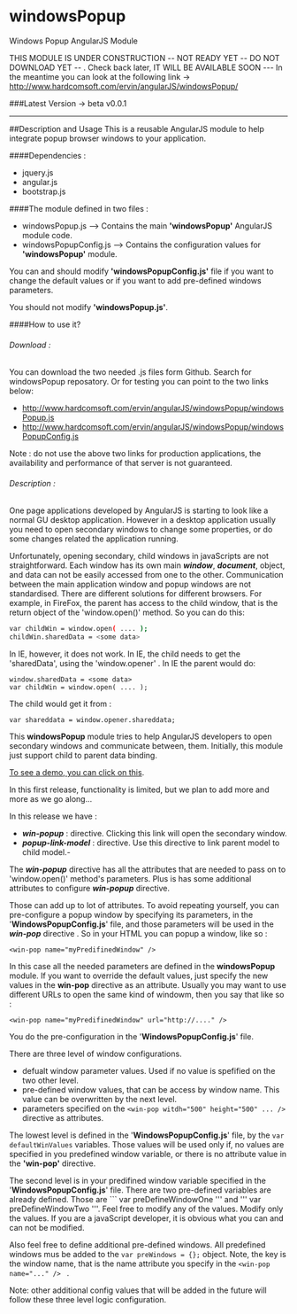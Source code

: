 windowsPopup
============

Windows Popup AngularJS Module

THIS MODULE IS UNDER CONSTRUCTION -- NOT READY YET -- DO NOT DOWNLOAD YET -- . Check back later, IT WILL BE AVAILABLE SOON ---
In the meantime you can look at the following link -> http://www.hardcomsoft.com/ervin/angularJS/windowsPopup/ 


###Latest Version -> beta v0.0.1

-----------------------------------------------------------------------------------------

##Description and Usage
This is a reusable AngularJS module to help integrate popup browser windows to your application.

####Dependencies :
- jquery.js
- angular.js
- bootstrap.js

####The module defined in two files :
- windowsPopup.js       --> Contains the main **'windowsPopup'** AngularJS module code.
- windowsPopupConfig.js --> Contains the configuration values for **'windowsPopup'** module.

You can and should modify **'windowsPopupConfig.js'** file if you want to change the default values or if you want to add pre-defined windows parameters.

You should not modify **'windowsPopup.js'**.  

####How to use it?
###### Download :
You can download the two needed .js files form Github. Search for windowsPopup reposatory.
Or for testing you can point to the two links below:
- http://www.hardcomsoft.com/ervin/angularJS/windowsPopup/windowsPopup.js
- http://www.hardcomsoft.com/ervin/angularJS/windowsPopup/windowsPopupConfig.js

Note : do not use the above two links for production applications, the availability and performance of that server is not guaranteed. 

###### Description :
One page applications developed by AngularJS is starting to look like a normal GU desktop application. However in a desktop application usually you need to open secondary windows to change some properties, or do some changes related the application running.  

Unfortunately, opening secondary, child windows in javaScripts are not straightforward.
Each window has its own main ***window***, ***document***, object, and data can not be easily accessed from one to the other.
Communication between the main application window and popup windows are not standardised. There are different solutions for different browsers. For example, in FireFox, the parent has access to the child window, that is the return object of the 'window.open()' method. So you can do this:

```sh
var childWin = window.open( .... );
childWin.sharedData = <some data>
```

In IE, however, it does not work. In IE, the child needs to get the 'sharedData', using the 'window.opener' .
In IE the parent would do:

```
window.sharedData = <some data>
var childWin = window.open( .... );
```
The child would get it from :

```
var shareddata = window.opener.shareddata;
```

This **windowsPopup** module tries to help AngularJS developers to open secondary windows and communicate between, them. 
Initially, this module just support child to parent data binding. 

[To see a demo, you can click on this](http://www.hardcomsoft.com/ervin/angularJS/windowsPopup/).  

In this first release, functionality is limited, but we plan to add more and more as we go along...

In this release we have :
- ***win-popup*** : directive. Clicking this link will open the secondary window.
- ***popup-link-model*** : directive. Use this directive to link parent model to child model.- 

The ***win-popup*** directive has all the attributes that are needed to pass on to 'window.open()' method's parameters. Plus is has some additional attributes to configure ***win-popup*** directive.

Those can add up to lot of attributes. To avoid repeating yourself, you can pre-configure a popup window by specifying its parameters, in the '**WindowsPopupConfig.js**' file, and those parameters will be used in the  ***win-pop*** directive . So in your HTML you can popup a window, like so :

```
<win-pop name="myPredifinedWindow" />
```
In this case all the needed parameters are defined in the **windowsPopup** module.
If you want to override the default values, just specify the new values in the **win-pop** directive as an attribute. Usually you may want to use different URLs to open the same kind of windowm, then you say that like so :

```
<win-pop name="myPredifinedWindow" url="http://...." />
```

You do the pre-configuration in the '**WindowsPopupConfig.js**' file.

There are three level of window configurations.
- defualt window parameter values. Used if no value is spefified on the two other level.
- pre-defined window values, that can be access by window name. This value can be overwritten by the next level.
- parameters specified on the ``` <win-pop witdh="500" height="500" ... /> ``` directive as attributes.
 
The lowest level is defined in the '**WindowsPopupConfig.js**' file, by the ``` var defaultWinValues ``` variables.
Those values will be used only if, no values are specified in you predefined window variable, or there is no attribute value in the **'win-pop'** directive.

The second level is in your predifined window variable specified in the '**WindowsPopupConfig.js**' file. There are two pre-defined variables are already defined. Those are ``` var preDefineWindowOne ''' and ''' var preDefineWindowTwo '''.
Feel free to modify any of the values. Modify only the values. If you are a javaScript developer, it is obvious what you can and can not be modified. 

Also feel free to define additional pre-defined windows. All predefined windows mus be added to the ``` var preWindows = {}; ``` object. Note, the key is the window name, that is the name attribute you specify in the ```<win-pop name="..." /> ``` .

Note: other additional config values that will be added in the future will follow these three level logic configuration.





